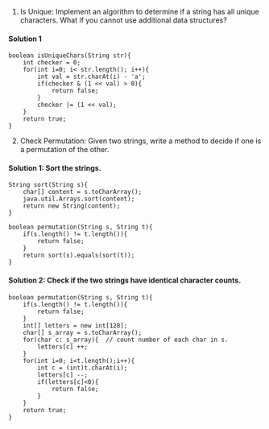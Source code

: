 1. Is Unique: Implement an algorithm to determine if a string has all unique characters. What if you cannot use additional data structures?
#### Solution 1
```
boolean isUniqueChars(String str){
    int checker = 0;
    for(int i=0; i< str.length(); i++){
        int val = str.charAt(i) - 'a';
        if(checker & (1 << val) > 0){
            return false;
        }
        checker |= (1 << val);
    }
    return true;
}
```

2. Check Permutation: Given two strings, write a method to decide if one is a permutation of the other.
#### Solution 1: Sort the strings.
```
String sort(String s){
    char[] content = s.toCharArray();
    java.util.Arrays.sort(content);
    return new String(content);
}

boolean permutation(String s, String t){
    if(s.length() != t.length()){
        return false;
    }
    return sort(s).equals(sort(t));
}
```
#### Solution 2: Check if the two strings have identical character counts.
```
boolean permutation(String s, String t){
    if(s.length() != t.length()){
        return false;
    }
    int[] letters = new int[128];
    char[] s_array = s.toCharArray();
    for(char c: s_array){  // count number of each char in s.
        letters[c] ++;
    }
    for(int i=0; i<t.length();i++){
        int c = (int)t.charAt(i);
        letters[c] --;
        if(letters[c]<0){
            return false;
        }
    }
    return true;
}
```
